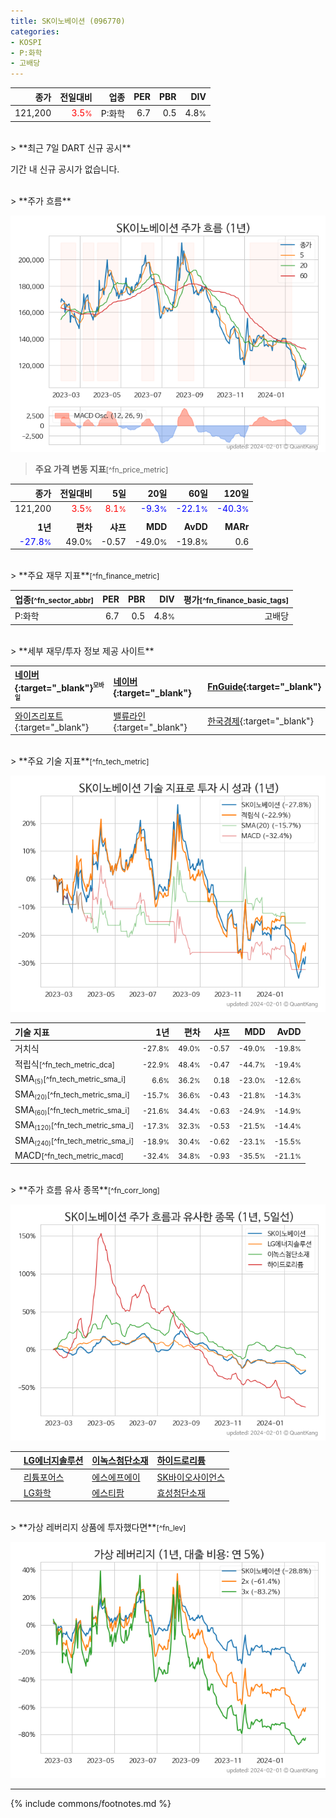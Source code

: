 ```yaml
---
title: SK이노베이션 (096770)
categories:
- KOSPI
- P:화학
- 고배당
---
```

| **종가** | **전일대비** | **업종** | **PER** | **PBR** | **DIV** |
| -------: | -----------: | -------: | ------: | ------: | ------: |
| 121,200 | <span style="color: red">3.5<small>%</small></span> | P:화학 | 6.7 | 0.5 | 4.8<small>%</small> |

<!-- more -->

<br>
> **최근 7일 DART 신규 공시**<a id="dart"></a>


기간 내 신규 공시가 없습니다.

<br>
> **주가 흐름**<a id="price"></a>

![096770](/stock/images/096770.png)

> **주요 가격 변동 지표**<small>[^fn_price_metric]</small>

| **종가** | **전일대비** | **5일** | **20일** | **60일** | **120일** |
| -------: | -----------: | ------: | -------: | -------: | --------: |
| 121,200 | <span style="color: red">3.5<small>%</small></span> | <span style="color: red">8.1<small>%</small></span> | <span style="color: blue">-9.3<small>%</small></span> | <span style="color: blue">-22.1<small>%</small></span> | <span style="color: blue">-40.3<small>%</small></span> |
| | | | | | |
| **1년** | **편차** | **샤프** | **MDD** | **AvDD** | **MARr** |
| <span style="color: blue">-27.8<small>%</small></span> | 49.0<small>%</small> | -0.57 | -49.0<small>%</small> | -19.8<small>%</small> | 0.6 |

<br>
> **주요 재무 지표**<small>[^fn_finance_metric]</small>

| **업종**<small>[^fn_sector_abbr]</small> | **PER** | **PBR** | **DIV** | **평가**<small>[^fn_finance_basic_tags]</small> |
| :--------------------------------------- | ------: | ------: | ------: | ----------------------------------------------: |
| P:화학 | 6.7 | 0.5 | 4.8<small>%</small> | 고배당 |

<br>
> **세부 재무/투자 정보 제공 사이트**

| [네이버](https://m.stock.naver.com/domestic/stock/096770/finance/summary){:target="_blank"}<sup><small>모바일</small></sup> | [네이버](https://finance.naver.com/item/coinfo.naver?code=096770){:target="_blank"} | [FnGuide](https://comp.fnguide.com/SVO2/ASP/SVD_Invest.asp?gicode=A096770&MenuYn=Y){:target="_blank"} |
| :----- | :--- | :--- |
| [와이즈리포트](https://comp.wisereport.co.kr/company/c1040001.aspx?cmp_cd=096770){:target="_blank"} | [밸류라인](https://www.valueline.co.kr/finance/summary/096770){:target="_blank"} | [한국경제](https://markets.hankyung.com/stock/096770/financial-summary){:target="_blank"} |

<br>
> **주요 기술 지표**<small>[^fn_tech_metric]</small>


![096770](/stock/images/096770_tech.png)

| **기술 지표** | **1년** | **편차** | **샤프** | **MDD** | **AvDD** |
| :------------ | ------: | -----------: | -------: | ------: | -------: |
| 거치식 | <small>-27.8<small>%</small></small> | <small>49.0<small>%</small></small> | <small>-0.57</small> | <small>-49.0<small>%</small></small> | <small>-19.8<small>%</small></small> |
| 적립식<small>[^fn_tech_metric_dca]</small> | <small>-22.9<small>%</small></small> | <small>48.4<small>%</small></small> | <small>-0.47</small> | <small>-44.7<small>%</small></small> | <small>-19.4<small>%</small></small> |
| SMA<small><sub>(5)</sub></small><small>[^fn_tech_metric_sma_i]</small> | <small>6.6<small>%</small></small> | <small>36.2<small>%</small></small> | <small>0.18</small> | <small>-23.0<small>%</small></small> | <small>-12.6<small>%</small></small> |
| SMA<small><sub>(20)</sub></small><small>[^fn_tech_metric_sma_i]</small> | <small>-15.7<small>%</small></small> | <small>36.6<small>%</small></small> | <small>-0.43</small> | <small>-21.8<small>%</small></small> | <small>-14.3<small>%</small></small> |
| SMA<small><sub>(60)</sub></small><small>[^fn_tech_metric_sma_i]</small> | <small>-21.6<small>%</small></small> | <small>34.4<small>%</small></small> | <small>-0.63</small> | <small>-24.9<small>%</small></small> | <small>-14.9<small>%</small></small> |
| SMA<small><sub>(120)</sub></small><small>[^fn_tech_metric_sma_i]</small> | <small>-17.3<small>%</small></small> | <small>32.3<small>%</small></small> | <small>-0.53</small> | <small>-21.5<small>%</small></small> | <small>-14.4<small>%</small></small> |
| SMA<small><sub>(240)</sub></small><small>[^fn_tech_metric_sma_i]</small> | <small>-18.9<small>%</small></small> | <small>30.4<small>%</small></small> | <small>-0.62</small> | <small>-23.1<small>%</small></small> | <small>-15.5<small>%</small></small> |
| MACD<small>[^fn_tech_metric_macd]</small> | <small>-32.4<small>%</small></small> | <small>34.8<small>%</small></small> | <small>-0.93</small> | <small>-35.5<small>%</small></small> | <small>-21.1<small>%</small></small> |

<br>
> **주가 흐름 유사 종목**<a id="corr"></a><small>[^fn_corr_long]</small>

![096770](/stock/images/096770_corr.png)

|    | [LG에너지솔루션](/373220/) | [이녹스첨단소재](/272290/) | [하이드로리튬](/101670/) |
| :- | :------------------------------------- | :------------------------------------- | :--------------------------------------|
|    | [리튬포어스](/073570/) | [에스에프에이](/056190/) | [SK바이오사이언스](/302440/) |
|    | [LG화학](/051910/) | [에스티팜](/237690/) | [효성첨단소재](/298050/) |

<br>
> **가상 레버리지 상품에 투자했다면**<a id="2x"></a><small>[^fn_lev]</small>

![096770](/stock/images/096770_2x.png)

---
{% include commons/footnotes.md %}